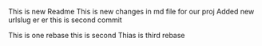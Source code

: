 This is new Readme
This is new changes in md file for our proj
Added new urlslug
er er
this is second commit 

This is one rebase
this is second
Thias is third rebase
